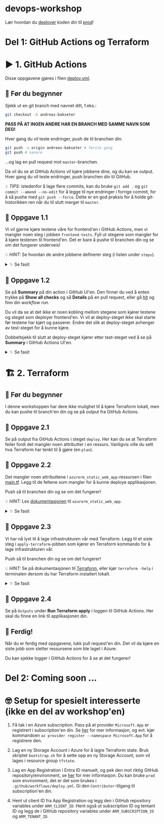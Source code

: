 # devops-workshop

Lær hvordan du [deployer](https://teknisk-ordbok.fly.dev/ordbok/Deploy) koden din til [prod](https://teknisk-ordbok.fly.dev/ordbok/Produksjon)!

# Del 1: GitHub Actions og Terraform

# ▶️ 1. GitHub Actions

Disse oppgavene gjøres i filen [deploy.yml](.github/workflows/deploy.yml).

## 📖 Før du begynner

Sjekk ut en git branch med navnet ditt, f.eks.:

```bash
git checkout -b andreas-bakseter
```

**PASS PÅ AT INGEN ANDRE HAR EN BRANCH MED SAMME NAVN SOM DEG!**

Hver gang du vil teste endringer, push de til branchen din:

```bash
git push -u origin andreas-bakseter # første gang
git push # senere
```

...og lag en pull request mot `master`-branchen.

Da vil du se at GitHub Actions vil kjøre jobbene dine, og du kan se output.
Hver gang du vil teste endringer, push branchen din til GitHub.

💡 _TIPS:_ istedenfor å lage flere commits, kan du bruke `git add .` og `git commit --amend --no-edit` for å legge til nye endringer i forrige commit,
for å så pushe med `git push --force`. Dette er en god praksis for å holde git-historikken ren når du til slutt merger til `master`.

## 🔨 Oppgave 1.1

Vi vil gjerne kjøre testene våre for frontend'en i GitHub Actions, men vi mangler noen steg i jobben `frontend-tests`.
Fyll ut stegene som mangler for å kjøre testenen til frontend'en.
Det er bare å pushe til branchen din og se om det fungerer underveis!

💡 _HINT:_ Se hvordan de andre jobbene definerer steg (i listen under `steps`).

<details>
  <summary>✨ Se fasit</summary>

```yaml
frontend-tests:
  name: 'Run frontend tests'
  runs-on: ubuntu-latest
  defaults:
    run:
      working-directory: 'frontend'
  steps:
    - name: Checkout repository
      uses: actions/checkout@v4

    # legger til disse stegene:
    - name: Install dependencies
      run: yarn install

    - name: Run tests
      run: yarn test
```

</details>

## 🔨 Oppgave 1.2

Se på **Summary** på din action i GitHub UI'en.
Den finner du ved å enten trykke på **Show all checks** og så **Details** på en pull request,
eller gå [hit](https://github.com/baksetercx/devops-workshop/actions) og finn din *workflow run*.

Du vil da se at det ikke er noen kobling mellom stegene som kjører testene og steget som deployer frontend'en.
Vi vil at deploy-steget ikke skal starte før testene har kjørt og passerer.
Endre det slik at deploy-steget avhenger av test-steget for å kunne kjøre.

Dobbeltsjekk til slutt at deploy-steget kjører etter test-steget ved å se på **Summary** i GitHub Actions UI'en.

<details>
  <summary>✨ Se fasit</summary>

```yaml
deploy-frontend:
  name: Deploy frontend
  runs-on: ubuntu-latest
  needs:
  - frontend-tests # legger til denne linja
  - apply-terraform
  permissions:
    contents: read
    id-token: write
  environment: prod
```

</details>

# 🏗️ 2. Terraform

## 📖 Før du begynner

I denne workshoppen har dere ikke mulighet til å kjøre Terraform lokalt,
men du kan pushe til branch'en din og se på output fra GitHub Actions.

## 🔨 Oppgave 2.1

Se på output fra GitHub Actions i steget `deploy`.
Her kan du se at Terraform feiler fordi det mangler noen attributter i en ressurs.
Vanligvis ville du sett hva Terraform har tenkt til å gjøre (en `plan`).

## 🔨 Oppgave 2.2

Det mangler noen attributtene i `azurerm_static_web_app`-ressursen i filen [main.tf](terraform/main.tf).
Legg til de feltene som mangler for å kunne deploye applikasjonen.

Push så til branchen din og se om det fungerer!

💡 _HINT:_ Les [dokumentasjonen](https://registry.terraform.io/providers/hashicorp/azurerm/latest/docs/resources/static_web_app) til `azurerm_static_web_app`.

<details>
  <summary>✨ Se fasit</summary>

```hcl
resource "azurerm_static_web_app" "devops" {
  name                = "${var.my_name}-webapp"
  # legger til disse attributtene:
  resource_group_name = azurerm_resource_group.devops.name
  location            = local.location
}
```

</details>

## 🔨 Oppgave 2.3

Vi har nå lyst til å lage infrastrukturen vår med Terraform.
Legg til et siste steg i `apply-terraform`-jobben som kjører en Terraform kommando for å lage infrastrukturen vår.

Push så til branchen din og se om det fungerer!

💡 _HINT:_ Se på dokumentasjonen til [Terraform](https://developer.hashicorp.com/terraform/cli/run),
eller kjør `terraform -help` i terminalen dersom du har Terraform installert lokalt.

<details>
  <summary>✨ Se fasit</summary>

```yaml
apply-terraform:
  name: Apply Terraform changes
  runs-on: ubuntu-latest
  env:
    TF_VAR_my_name: ${{ github.head_ref }}
    ARM_CLIENT_ID: ${{ vars.ARM_CLIENT_ID }}
    ARM_SUBSCRIPTION_ID: ${{ vars.ARM_SUBSCRIPTION_ID }}
    ARM_TENANT_ID: ${{ vars.ARM_TENANT_ID }}
    ARM_USE_OIDC: 'true'
  outputs:
    resource-group-name: ${{ steps.terraform-output.outputs.resource_group_name }}
    swa-name: ${{ steps.terraform-output.outputs.swa_name }}
  permissions:
    contents: read
    id-token: write
  environment: prod
  defaults:
    run:
      working-directory: 'terraform'
  steps:
    - name: Checkout repository
      uses: actions/checkout@v4

    - name: Setup Terraform
      uses: hashicorp/setup-terraform@v3

    - name: Init Terraform
      run: terraform init

    - name: Set Terraform workspace
      run: terraform workspace new "$TF_VAR_my_name" || terraform workspace select "$TF_VAR_my_name"

    - name: Run Terraform plan
      run: terraform plan

    - name: Run Terraform apply
      run: terraform apply -auto-approve # legg til denne linjen
```

</details>

## 🔨 Oppgave 2.4

Se på `Outputs` under **Run Terraform apply** i loggen til GitHub Actions.
Her skal du finne en link til applikasjonen din.

## 🏁 Ferdig!

Når du er ferdig med oppgavene, lukk pull request'en din.
Det vil da kjøre en siste jobb som sletter ressursene som ble laget i Azure.

Du kan sjekke logger i GitHub Actions for å se at det fungerer!

# Del 2: Coming soon ...

# 🤓 Setup for spesielt interesserte (ikke en del av workshop'en)

1. Få tak i en Azure subscription. Pass på at provider `Microsoft.App` er registrert i subscription'en din.
   Se [her](https://learn.microsoft.com/en-us/azure/azure-resource-manager/troubleshooting/error-register-resource-provider?tabs=azure-cli) for mer informasjon,
   og evt. kjør kommandoen `az provider register --namespace Microsoft.App` for å registrere den.

2. Lag en ny Storage Account i Azure for å lagre Terraform state.
   Bruk skriptet `bootstrap.sh` for å sette opp en ny Storage Account, som vil lages i resource group `tfstate`.

3. Lag en App Registration i Entra ID manuelt, og pek den mot riktig GitHub repository/environment,
   se [her](https://learn.microsoft.com/en-us/azure/developer/github/connect-from-azure) for mer informasjon.
   Du kan bruke `prod` som environment, det er det som brukes i `.github/workflows/deploy.yml`.
   Gi den `Contributor`-tilgang til subscription'en din.

4. Hent ut client ID fra App Registration og legg den i GitHub repository variables under `ARM_CLIENT_ID`.
   Hent også ut subscription ID og tentant ID og legg de i GitHub repository variables under `ARM_SUBSCRIPTION_ID` og `ARM_TENANT_ID`.
